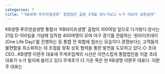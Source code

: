 ```yaml
---
categories: f
title: "‘KB생명·푸르덴셜생명’ 통합법인 출범 3개월 앞누가남고 누가 떠날까 설왕설래"
---
```

KB생명·푸르덴셜생명 통합사 ‘KB라이프생명’ 출범이 100여일 앞으로 다가왔다.양사는 21일 D-100일을 기념해 임직원 400여명이 모여 야구 경기를 관람하는 ‘원라이프데이(One Life Day)’를 진행하는 등 통합 전 화합에 힘쓰는 모습이다.경쟁보다는 고객들의 불편함을 최소화하는 데 초점을 맞춰 상호 협력을 통한 발전을 도모하고 있다.◇ 초대 CEO...KB생명 이환주 대표에 무게추업계의 시선은 자연스럽게 통합법인을 이끌 초대 대표가 누가 될지에 쏠리고 있다.무게추가 더 기운 쪽은 현 KB생명 이환주 대표다. 이환주 대표는